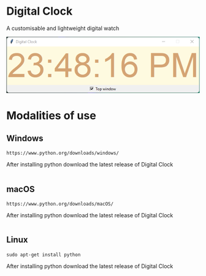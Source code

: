 # Digital Clock
A customisable and lightweight digital watch

<img src="https://raw.githubusercontent.com/Nukecraft5419/DigitalClock/main/images/digital-clock.png">

# Modalities of use

<h2>Windows</h2>

```
https://www.python.org/downloads/windows/
```
After installing python download the latest release of Digital Clock
```

```

<h2>macOS</h2>

```
https://www.python.org/downloads/macOS/
```
After installing python download the latest release of Digital Clock
```

```

<h2>Linux</h2>

```
sudo apt-get install python
```
After installing python download the latest release of Digital Clock
```

```